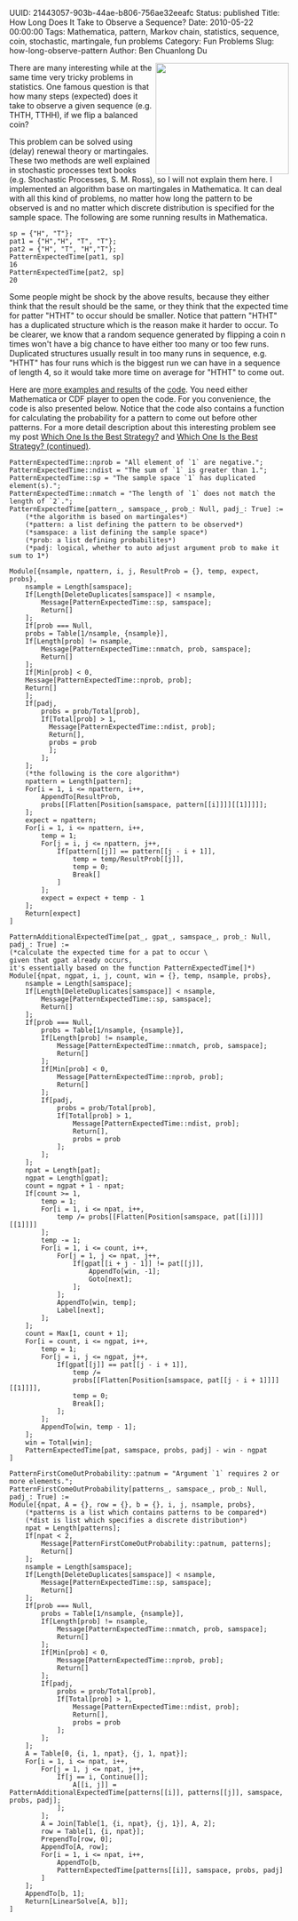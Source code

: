 UUID: 21443057-903b-44ae-b806-756ae32eeafc
Status: published
Title: How Long Does It Take to Observe a Sequence?
Date: 2010-05-22 00:00:00
Tags: Mathematica, pattern, Markov chain, statistics, sequence, coin, stochastic, martingale, fun problems
Category: Fun Problems
Slug: how-long-observe-pattern
Author: Ben Chuanlong Du

[more examples and results]: http://dclong.github.io/media/pattern/pattern-time-examples.pdf 
[code]: http://dclong.github.io/media/pattern/pattern.cdf
[Which One Is the Best Strategy?]: http://dclong.github.io/en/2010/05/best-strategy/
[Which One Is the Best Strategy? (continued)]: http://dclong.github.io/en/2012/07/best-strategy-2/

<img src="http://dclong.github.io/media/pattern/coin.jpg" height="200" width="240" align="right"/>

There are many interesting while at the same time very tricky problems in
statistics. One famous question is that how many steps (expected) does
it take to observe a given sequence (e.g. THTH, TTHH), if we flip a
balanced coin?

This problem can be solved using (delay) renewal theory or martingales.
These two methods are well explained in stochastic processes text books
(e.g. Stochastic Processes, S. M. Ross), so I will not explain them here. 
I implemented an algorithm base on martingales in Mathematica. 
It can deal with all this kind of problems, no matter how
long the pattern to be observed is and no matter which discrete distribution
is specified for the sample space. The following are some running results in
Mathematica.

    sp = {"H", "T"};
    pat1 = {"H","H", "T", "T"};
    pat2 = {"H", "T", "H","T"};
    PatternExpectedTime[pat1, sp]
    16
    PatternExpectedTime[pat2, sp]
    20

Some people might be shock by the above results, because they either think
that the result should be the same, or they think that the expected time for
patter "HTHT" to occur should be smaller. Notice that pattern "HTHT" has a
duplicated structure which is the reason make it harder to occur. To be clearer,
we know that a random sequence generated by flipping a coin n times won't have
a big chance to have either too many or too few runs. Duplicated structures
usually result in too many runs in sequence, e.g. "HTHT" has four runs which
is the biggest run we can have in a sequence of length 4, so it would take more
time on average for "HTHT" to come out.

Here are [more examples and results][] of the [code][].
You need either Mathematica or CDF player to open the code.
For you convenience, the code is also presented below. 
Notice that the code also contains a function for calculating the probability for a 
pattern to come out before other patterns. 
For a more detail description about this interesting problem see my post 
[Which One Is the Best Strategy?][] and
[Which One Is the Best Strategy? (continued)][].

    PatternExpectedTime::nprob = "All element of `1` are negative.";
    PatternExpectedTime::ndist = "The sum of `1` is greater than 1.";
    PatternExpectedTime::sp = "The sample space `1` has duplicated element(s).";
    PatternExpectedTime::nmatch = "The length of `1` does not match the length of `2`.";
    PatternExpectedTime[pattern_, samspace_, prob_: Null, padj_: True] :=
        (*the algorithm is based on martingales*)
        (*pattern: a list defining the pattern to be observed*)
        (*samspace: a list defining the sample space*)
        (*prob: a list defining probabilites*)
        (*padj: logical, whether to auto adjust argument prob to make it sum to 1*)
 
    Module[{nsample, npattern, i, j, ResultProb = {}, temp, expect, probs},
        nsample = Length[samspace];
        If[Length[DeleteDuplicates[samspace]] < nsample,
            Message[PatternExpectedTime::sp, samspace];
            Return[]
        ];
        If[prob === Null,
        probs = Table[1/nsample, {nsample}],
        If[Length[prob] != nsample,
            Message[PatternExpectedTime::nmatch, prob, samspace];
            Return[]
        ];
        If[Min[prob] < 0,
        Message[PatternExpectedTime::nprob, prob];
        Return[]
        ];
        If[padj,
            probs = prob/Total[prob],
            If[Total[prob] > 1,
              Message[PatternExpectedTime::ndist, prob];
              Return[],
              probs = prob
              ];
            ];
        ];
        (*the following is the core algorithm*)
        npattern = Length[pattern];
        For[i = 1, i <= npattern, i++,
            AppendTo[ResultProb, 
            probs[[Flatten[Position[samspace, pattern[[i]]]][[1]]]]];
        ];
        expect = npattern;
        For[i = 1, i <= npattern, i++,
            temp = 1;
            For[j = i, j <= npattern, j++,
                If[pattern[[j]] == pattern[[j - i + 1]],
                    temp = temp/ResultProb[[j]],
                    temp = 0;
                    Break[]
                ]
            ];
            expect = expect + temp - 1
        ];
        Return[expect]
    ]

    PatternAdditionalExpectedTime[pat_, gpat_, samspace_, prob_: Null, padj_: True] :=
    (*calculate the expected time for a pat to occur \
    given that gpat already occurs,
    it's essentially based on the function PatternExpectedTime[]*)
    Module[{npat, ngpat, i, j, count, win = {}, temp, nsample, probs},
        nsample = Length[samspace];
        If[Length[DeleteDuplicates[samspace]] < nsample,
            Message[PatternExpectedTime::sp, samspace];
            Return[]
        ];
        If[prob === Null,
            probs = Table[1/nsample, {nsample}],
            If[Length[prob] != nsample,
                Message[PatternExpectedTime::nmatch, prob, samspace];
                Return[]
            ];
            If[Min[prob] < 0,
                Message[PatternExpectedTime::nprob, prob];
                Return[]
            ];
            If[padj,
                probs = prob/Total[prob],
                If[Total[prob] > 1,
                    Message[PatternExpectedTime::ndist, prob];
                    Return[],
                    probs = prob
                ];
            ];
        ];
        npat = Length[pat];
        ngpat = Length[gpat];
        count = ngpat + 1 - npat;
        If[count >= 1,
            temp = 1;
            For[i = 1, i <= npat, i++,
                temp /= probs[[Flatten[Position[samspace, pat[[i]]]][[1]]]]
            ];
            temp -= 1;
            For[i = 1, i <= count, i++,
                For[j = 1, j <= npat, j++,
                    If[gpat[[i + j - 1]] != pat[[j]],
                        AppendTo[win, -1];
                        Goto[next];
                    ];
                ];
                AppendTo[win, temp];
                Label[next];
            ];
        ];
        count = Max[1, count + 1];
        For[i = count, i <= ngpat, i++,
            temp = 1;
            For[j = i, j <= ngpat, j++,
                If[gpat[[j]] == pat[[j - i + 1]],
                    temp /= 
                    probs[[Flatten[Position[samspace, pat[[j - i + 1]]]][[1]]]],
                    temp = 0;
                    Break[];
                ];
            ];
            AppendTo[win, temp - 1];
        ];
        win = Total[win];
        PatternExpectedTime[pat, samspace, probs, padj] - win - ngpat
    ]
        
    PatternFirstComeOutProbability::patnum = "Argument `1` requires 2 or more elements.";
    PatternFirstComeOutProbability[patterns_, samspace_, prob_: Null, padj_: True] := 
    Module[{npat, A = {}, row = {}, b = {}, i, j, nsample, probs},
        (*patterns is a list which contains patterns to be compared*)
        (*dist is list which specifies a discrete distribution*)
        npat = Length[patterns];
        If[npat < 2,
            Message[PatternFirstComeOutProbability::patnum, patterns];
            Return[]
        ];
        nsample = Length[samspace];
        If[Length[DeleteDuplicates[samspace]] < nsample,
            Message[PatternExpectedTime::sp, samspace];
            Return[]
        ];
        If[prob === Null,
            probs = Table[1/nsample, {nsample}],
            If[Length[prob] != nsample,
                Message[PatternExpectedTime::nmatch, prob, samspace];
                Return[]
            ];
            If[Min[prob] < 0,
                Message[PatternExpectedTime::nprob, prob];
                Return[]
            ];
            If[padj,
                probs = prob/Total[prob],
                If[Total[prob] > 1,
                    Message[PatternExpectedTime::ndist, prob];
                    Return[],
                    probs = prob
                ];
            ];
        ];
        A = Table[0, {i, 1, npat}, {j, 1, npat}];
        For[i = 1, i <= npat, i++,
            For[j = 1, j <= npat, j++,
                If[j == i, Continue[]];
                    A[[i, j]] = PatternAdditionalExpectedTime[patterns[[i]], patterns[[j]], samspace, probs, padj];
                ];
            ];
            A = Join[Table[1, {i, npat}, {j, 1}], A, 2];
            row = Table[1, {i, npat}];
            PrependTo[row, 0];
            AppendTo[A, row];
            For[i = 1, i <= npat, i++,
                AppendTo[b, 
                PatternExpectedTime[patterns[[i]], samspace, probs, padj]
            ]
        ];
        AppendTo[b, 1];
        Return[LinearSolve[A, b]];
    ]

